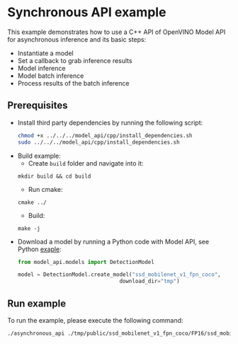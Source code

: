 # Synchronous API example
This example demonstrates how to use a C++ API of OpenVINO Model API for asynchronous inference and its basic steps:
- Instantiate a model
- Set a callback to grab inference results
- Model inference
- Model batch inference
- Process results of the batch inference

## Prerequisites
- Install third party dependencies by running the following script:
    ```bash
    chmod +x ../../../model_api/cpp/install_dependencies.sh
    sudo ../../../model_api/cpp/install_dependencies.sh
    ```
- Build example:
   - Create `build` folder and navigate into it:
   ```
   mkdir build && cd build
   ```
   - Run cmake:
   ```
   cmake ../
   ```
   - Build:
   ```
   make -j
   ```
- Download a model by running a Python code with Model API, see Python [exaple](../../python/asynchronous_api/README.md):
    ```python
    from model_api.models import DetectionModel

    model = DetectionModel.create_model("ssd_mobilenet_v1_fpn_coco",
                                    download_dir="tmp")
    ```

## Run example
To run the example, please execute the following command:
```bash
./asynchronous_api ./tmp/public/ssd_mobilenet_v1_fpn_coco/FP16/ssd_mobilenet_v1_fpn_coco.xml <path_to_image>
```
